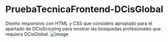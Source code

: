 # PruebaTecnicaFrontend-DCisGlobal
Diseño responsivo con HTML y CSS que considero apropiado para el apartado de DCisScouting para mostrar las búsquedas profesionales que requiera DCisGlobal. 
![image](https://github.com/GuidoRM/PruebaTecnicaFrontend-DCisGlobal/assets/91217730/333ad562-6cc9-47ad-a74d-b2d786c597e6)

